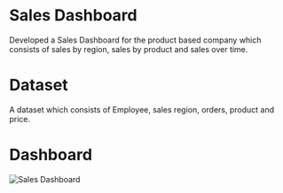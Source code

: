 # Sales Dashboard

Developed a Sales Dashboard for the product based company which consists of sales by region, sales by product and sales over time.

# Dataset

A dataset which consists of Employee, sales region, orders, product and price.

# Dashboard

![Sales Dashboard](https://github.com/user-attachments/assets/d6750c6a-86f3-44cc-a6fe-8e0f50d4058b)

